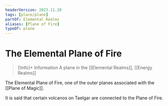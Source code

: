 ```yaml
---
headerVersion: 2023.11.20
tags: [place/plane]
partOf: Elemental Realms
aliases: [Plane of Fire]
typeOf: plane
---
```

# The Elemental Plane of Fire
>[!info]+ Information
> A plane in the [[Elemental Realms]], [[Energy Realms]]

The Elemental Plane of Fire, one of the outer planes associated with the [[Plane of Magic]].

It is said that certain volcanos on Taelgar are connected to the Plane of Fire.



